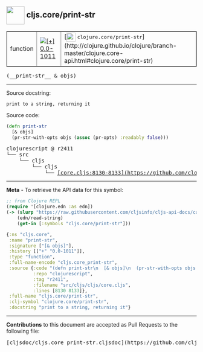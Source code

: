 ## <img width="48px" valign="middle" src="http://i.imgur.com/Hi20huC.png"> cljs.core/print-str

 <table border="1">
<tr>

<td>function</td>
<td><a href="https://github.com/cljsinfo/cljs-api-docs/tree/0.0-1011"><img valign="middle" alt="[+] 0.0-1011" src="https://img.shields.io/badge/+-0.0--1011-lightgrey.svg"></a> </td>
<td>
[<img height="24px" valign="middle" src="http://i.imgur.com/1GjPKvB.png"> <samp>clojure.core/print-str</samp>](http://clojure.github.io/clojure/branch-master/clojure.core-api.html#clojure.core/print-str)
</td>
</tr>
</table>

 <samp>
(__print-str__ & objs)<br>
</samp>

---




Source docstring:

```
print to a string, returning it
```

Source code:

```clj
(defn print-str
  [& objs]
  (pr-str-with-opts objs (assoc (pr-opts) :readably false)))
```

 <pre>
clojurescript @ r2411
└── src
    └── cljs
        └── cljs
            └── <ins>[core.cljs:8130-8133](https://github.com/clojure/clojurescript/blob/r2411/src/cljs/cljs/core.cljs#L8130-L8133)</ins>
</pre>


---

__Meta__ - To retrieve the API data for this symbol:

```clj
;; from Clojure REPL
(require '[clojure.edn :as edn])
(-> (slurp "https://raw.githubusercontent.com/cljsinfo/cljs-api-docs/catalog/cljs-api.edn")
    (edn/read-string)
    (get-in [:symbols "cljs.core/print-str"]))
```

```clj
{:ns "cljs.core",
 :name "print-str",
 :signature ["[& objs]"],
 :history [["+" "0.0-1011"]],
 :type "function",
 :full-name-encode "cljs.core_print-str",
 :source {:code "(defn print-str\n  [& objs]\n  (pr-str-with-opts objs (assoc (pr-opts) :readably false)))",
          :repo "clojurescript",
          :tag "r2411",
          :filename "src/cljs/cljs/core.cljs",
          :lines [8130 8133]},
 :full-name "cljs.core/print-str",
 :clj-symbol "clojure.core/print-str",
 :docstring "print to a string, returning it"}

```

---

__Contributions__ to this document are accepted as Pull Requests to the following file:

 <pre>
[cljsdoc/cljs.core_print-str.cljsdoc](https://github.com/cljsinfo/cljs-api-docs/blob/master/cljsdoc/cljs.core_print-str.cljsdoc)
</pre>

